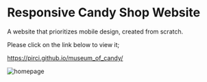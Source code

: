 # Responsive Candy Shop Website
 
A website that prioritizes mobile design, created from scratch.


Please click on the link below to view it;

https://pirci.github.io/museum_of_candy/

![homepage](https://user-images.githubusercontent.com/43238947/115959611-4f635580-a50d-11eb-9617-880645541c48.png)
